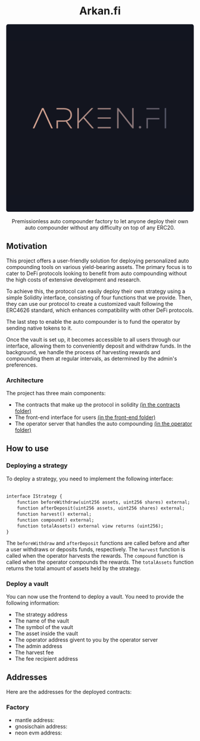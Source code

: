 # <h1 align="center"> Arkan.fi </h1>

<p align="center">
    <img src="./.github/assets/logo.png" style="border-radius:1%" alt="">
</p>

<p align="center">
    Premissionless auto compounder factory to let anyone deploy their own auto compounder without any difficulty on top of any ERC20.
</p>

## Motivation

This project offers a user-friendly solution for deploying personalized auto compounding tools on various yield-bearing assets. The primary focus is to cater to DeFi protocols looking to benefit from auto compounding without the high costs of extensive development and research.

To achieve this, the protocol can easily deploy their own strategy using a simple Solidity interface, consisting of four functions that we provide. Then, they can use our protocol to create a customized vault following the ERC4626 standard, which enhances compatibility with other DeFi protocols.

The last step to enable the auto compounder is to fund the operator by sending native tokens to it.

Once the vault is set up, it becomes accessible to all users through our interface, allowing them to conveniently deposit and withdraw funds. In the background, we handle the process of harvesting rewards and compounding them at regular intervals, as determined by the admin's preferences.

### Architecture

The project has three main components:
- The contracts that make up the protocol in solidity [(in the contracts folder)](contracts/README.md)
- The front-end interface for users [(in the front-end folder)](front-end/README.md)
- The operator server that handles the auto compounding [(in the operator folder)](operator/README.md)

## How to use

### Deploying a strategy

To deploy a strategy, you need to implement the following interface:

```solidity

interface IStrategy {
    function beforeWithdraw(uint256 assets, uint256 shares) external;
    function afterDeposit(uint256 assets, uint256 shares) external;
    function harvest() external;
    function compound() external;
    function totalAssets() external view returns (uint256);
}

```

The `beforeWithdraw` and `afterDeposit` functions are called before and after a user withdraws or deposits funds, respectively. The `harvest` function is called when the operator harvests the rewards. The `compound` function is called when the operator compounds the rewards. The `totalAssets` function returns the total amount of assets held by the strategy.

### Deploy a vault

You can now use the frontend to deploy a vault. You need to provide the following information:
- The strategy address
- The name of the vault
- The symbol of the vault
- The asset inside the vault
- The operator address givent to you by the operator server
- The admin address
- The harvest fee
- The fee recipient address

## Addresses

Here are the addresses for the deployed contracts:

### Factory

- mantle address:
- gnosischain address:
- neon evm address:
